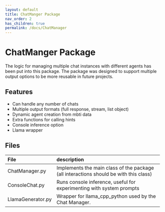 ```yaml
---
layout: default
title: ChatManger Package
nav_order: 2
has_children: true
permalink: /docs/ChatManager
---
```


# ChatManger Package
The logic for managing multiple chat instances with different agents has been put into this package.
The package was designed to support multiple output options to be more reusable in future projects.

## Features 
- Can handle any number of chats
- Multiple output formats (full response, stream, list object)
- Dynamic agent creation from mbti data
- Extra functions for calling hints
- Console inference option
- Llama wrapper

## Files
| File              | description                                                                           |
|:------------------|:--------------------------------------------------------------------------------------|
| ChatManager.py    | Implements the main class of the package (all interactions should be with this class) |
| ConsoleChat.py    | Runs console inference, useful for experimenting with system prompts                  |
| LlamaGenerator.py | Wrapper for llama_cpp_python used by the Chat Manager.                                |

